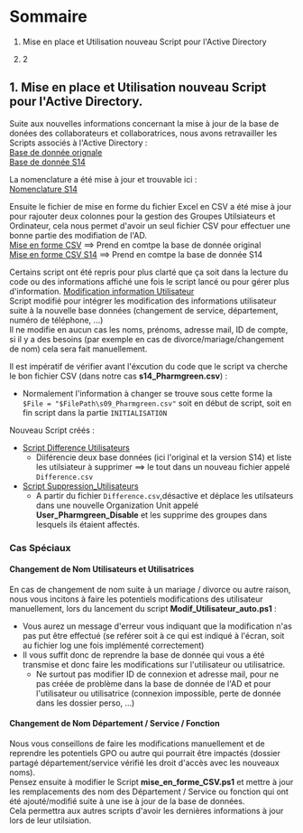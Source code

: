 # **Sommaire**

1) Mise en place et Utilisation nouveau Script pour l'Active Directory

2)  2
   
## **1. Mise en place et Utilisation nouveau Script pour l'Active Directory.**

Suite aux nouvelles informations concernant la mise à jour de la base de donées des collaborateurs et collaboratrices, nous avons retravailler les Scripts associés à l'Active Directory :  
[Base de donnée orignale](https://github.com/WildCodeSchool/TSSR-2402-P3-G4-BuildYourInfra-Pharmgreen/blob/main/Ressources/liste/s09_Pharmgreen.xlsx)  
[Base de donnée S14](https://github.com/WildCodeSchool/TSSR-2402-P3-G4-BuildYourInfra-Pharmgreen/blob/main/Ressources/liste/s14_Pharmgreen.xlsx)  

La nomenclature a été mise à jour et trouvable ici :  
[Nomenclature S14](https://github.com/WildCodeSchool/TSSR-2402-P3-G4-BuildYourInfra-Pharmgreen/blob/main/Ressources/Nomenclature_S14.xlsx)

Ensuite le fichier de mise en forme du fichier Excel en CSV a été mise à jour pour rajouter deux colonnes pour la gestion des Groupes Utilsiateurs et Ordinateur, cela nous permet d'avoir un seul fichier CSV pour effectuer une bonne partie des modifiation de l'AD.  
[Mise en forme CSV](https://github.com/WildCodeSchool/TSSR-2402-P3-G4-BuildYourInfra-Pharmgreen/blob/main/Ressources/Script/mise_en_forme_CSV.ps1) ==> Prend en comtpe la base de donnée original  
[Mise en forme CSV S14](https://github.com/WildCodeSchool/TSSR-2402-P3-G4-BuildYourInfra-Pharmgreen/blob/main/Ressources/Script/mise_en_forme_CSV_S14.ps1) ==> Prend en comtpe la base de donnée S14  

Certains script ont été repris pour plus clarté que ça soit dans la lecture du code ou des informations affiché une fois le script lancé ou pour gérer plus d'information.
[Modification information Utilisateur](https://github.com/WildCodeSchool/TSSR-2402-P3-G4-BuildYourInfra-Pharmgreen/blob/main/Ressources/Script/Modif_Utilisateur_auto.ps1)  
Script modifié pour intégrer les modification des informations utilisateur suite à la nouvelle base données (changement de service, département, numéro de téléphone, ...)  
Il ne modifie en aucun cas les noms, prénoms, adresse mail, ID de compte, si il y a des besoins (par exemple en cas de divorce/mariage/changement de nom) cela sera fait manuellement.

Il est impératif de vérifier avant l'éxcution du code que le script va cherche le bon fichier CSV (dans notre cas **s14_Pharmgreen.csv**) :
- Normalement l'information à changer se trouve sous cette forme la `$File = "$FilePath\s09_Pharmgreen.csv"` soit en début de script,  soit en fin script dans la partie `INITIALISATION`

Nouveau Script créés :
- [Script Difference Utilisateurs](https://github.com/WildCodeSchool/TSSR-2402-P3-G4-BuildYourInfra-Pharmgreen/blob/main/Ressources/Script/Difference_User.ps1)
  - Diiférencie deux base données (ici l'original et la version S14) et liste les utilsiateur à supprimer ==> le tout dans un nouveau fichier appelé `Difference.csv`
- [Script Suppression_Utilisateurs](https://github.com/WildCodeSchool/TSSR-2402-P3-G4-BuildYourInfra-Pharmgreen/blob/main/Ressources/Script/Suppression_Utilisateur.ps1)
  - A partir du fichier  `Difference.csv`,désactive et déplace les utilsateurs dans une nouvelle Organization Unit appelé **User_Pharmgreen_Disable** et les supprime des groupes dans lesquels ils étaient affectés.

### Cas Spéciaux

#### Changement de Nom Utilisateurs et Utilisatrices
En cas de changement de nom suite à un mariage / divorce ou autre raison, nous vous incitons à faire les potentiels modifications des utilisateur manuellement, lors du lancement du script **Modif_Utilisateur_auto.ps1** :
- Vous aurez un message d'erreur vous indiquant que la modification n'as pas put être effectué (se reférer soit à ce qui est indiqué à l'écran, soit au fichier log une fois implémenté correctement)
- Il vous suffit donc de reprendre la base de donnée qui vous a été transmise et donc faire les modifications sur l'utilisateur ou utilisatrice.
  - Ne surtout pas modifier ID de connexion et adresse mail, pour ne pas créée de problème dans la base de donnée de l'AD et pour l'utilisateur ou utilisatrice (connexion impossible, perte de donnée dans les dossier perso, ...)
 
#### Changement de Nom Département / Service / Fonction
Nous vous conseillons de faire les modifications manuellement et de reprendre les potentiels GPO ou autre qui pourrait être impactés (dossier partagé département/service vérifié les droit d'accès avec les nouveaux noms).  
Pensez ensuite à modifier le Script **mise_en_forme_CSV.ps1** et mettre à jour les remplacements des nom des Département / Service ou fonction qui ont été ajouté/modifié suite à une ise à jour de la base de données.  
Cela permettra aux autres scripts d'avoir les dernières informations à jour lors de leur utilsiation.
